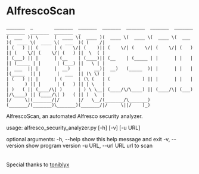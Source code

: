 # AlfrescoScan
                   
```
_______  _        _______  _______  _______  _______  _______  _______  _______  _______  _______  _       
(  ___  )( \      (  ____ \(  ____ )(  ____ \(  ____ \(  ____ \(  ___  )(  ____ \(  ____ \(  ___  )( (    /|
| (   ) || (      | (    \/| (    )|| (    \/| (    \/| (    \/| (   ) || (    \/| (    \/| (   ) ||  \  ( |
| (___) || |      | (__    | (____)|| (__    | (_____ | |      | |   | || (_____ | |      | (___) ||   \ | |
|  ___  || |      |  __)   |     __)|  __)   (_____  )| |      | |   | |(_____  )| |      |  ___  || (\ \) |
| (   ) || |      | (      | (\ (   | (            ) || |      | |   | |      ) || |      | (   ) || | \   |
| )   ( || (____/\| )      | ) \ \__| (____/\/\____) || (____/\| (___) |/\____) || (____/\| )   ( || )  \  |
|/     \|(_______/|/       |/   \__/(_______/\_______)(_______/(_______)\_______)(_______/|/     \||/    )_)    
```

    
AlfrescoScan, an automated Alfresco security analyzer.

usage: alfresco_security_analyzer.py [-h] [-v] [-u URL]

optional arguments:
  -h, --help         show this help message and exit
  -v, --version      show program version
  -u URL, --url URL  url to scan  
<br/><br/>
Special thanks to [toniblyx](https://github.com/toniblyx)
